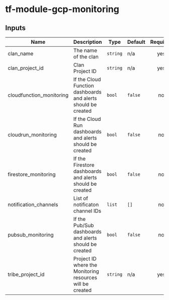 # tf-module-gcp-monitoring

## Inputs

| Name | Description | Type | Default | Required |
|------|-------------|------|---------|:-----:|
| clan\_name | The name of the clan | `string` | n/a | yes |
| clan\_project\_id | Clan Project ID | `string` | n/a | yes |
| cloudfunction\_monitoring | If the Cloud Function dashboards and alerts should be created | `bool` | `false` | no |
| cloudrun\_monitoring| If the Cloud Run dashboards and alerts should be created | `bool` | `false` | no |
| firestore\_monitoring | If the Firestore dashboards and alerts should be created | `bool` | `false` | no |
| notification\_channels | List of notificaton channel IDs | `list` | `[]` | no |
| pubsub\_monitoring | If the Pub/Sub dashboards and alerts should be created | `bool` | `false` | no |
| tribe\_project\_id | Project ID where the Monitoring resources will be created | `string` | n/a | yes |

